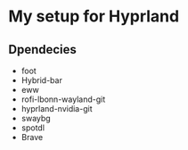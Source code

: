 # My setup for Hyprland
## Dpendecies
- foot
- Hybrid-bar
- eww
- rofi-lbonn-wayland-git 
- hyprland-nvidia-git
- swaybg
- spotdl
- Brave

